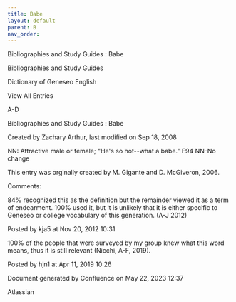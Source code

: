 ```yaml
---
title: Babe
layout: default
parent: B
nav_order:
---
```


Bibliographies and Study Guides : Babe

Bibliographies and Study Guides

Dictionary of Geneseo English

View All Entries

A-D

Bibliographies and Study Guides : Babe

Created by  Zachary Arthur, last modified on Sep 18, 2008

NN: Attractive male or female; &quot;He's so hot--what a babe.&quot; F94 NN-No change 

This entry was orginally created by M. Gigante and D. McGiveron, 2006.

Comments:

84% recognized this as the definition but the remainder viewed it as a term of endearment. 100% used it, but it is unlikely that it is either specific to Geneseo or college vocabulary of this generation. (A-J 2012)

Posted by kja5 at Nov 20, 2012 10:31

100% of the people that were surveyed by my group knew what this word means, thus it is still relevant (Nicchi, A-F, 2019). 

Posted by hjn1 at Apr 11, 2019 10:26

Document generated by Confluence on May 22, 2023 12:37

Atlassian
